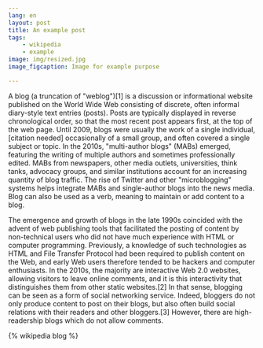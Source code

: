 ```yaml
---
lang: en
layout: post
title: An example post
tags:
    - wikipedia
    - example
image: img/resized.jpg
image_figcaption: Image for example purpose

---
```


A blog (a truncation of "weblog")[1] is a discussion or informational website
published on the World Wide Web consisting of discrete, often informal
diary-style text entries (posts). Posts are typically displayed in reverse
chronological order, so that the most recent post appears first, at the top of
the web page. Until 2009, blogs were usually the work of a single
individual,[citation needed] occasionally of a small group, and often covered
a single subject or topic. In the 2010s, "multi-author blogs" (MABs) emerged,
featuring the writing of multiple authors and sometimes professionally edited.
MABs from newspapers, other media outlets, universities, think tanks, advocacy
groups, and similar institutions account for an increasing quantity of blog
traffic. The rise of Twitter and other "microblogging" systems helps integrate
MABs and single-author blogs into the news media. Blog can also be used as a
verb, meaning to maintain or add content to a blog.

The emergence and growth of blogs in the late 1990s coincided with the advent
of web publishing tools that facilitated the posting of content by
non-technical users who did not have much experience with HTML or computer
programming. Previously, a knowledge of such technologies as HTML and File
Transfer Protocol had been required to publish content on the Web, and early
Web users therefore tended to be hackers and computer enthusiasts. In the
2010s, the majority are interactive Web 2.0 websites, allowing visitors to
leave online comments, and it is this interactivity that distinguishes them
from other static websites.[2] In that sense, blogging can be seen as a form
of social networking service. Indeed, bloggers do not only produce content to
post on their blogs, but also often build social relations with their readers
and other bloggers.[3] However, there are high-readership blogs which do not
allow comments.

{% wikipedia blog %}
